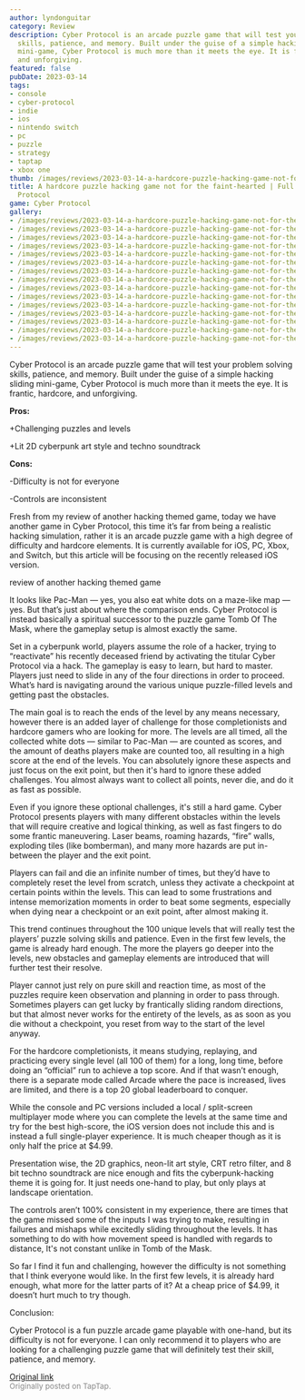 ```yaml
---
author: lyndonguitar
category: Review
description: Cyber Protocol is an arcade puzzle game that will test your problem solving
  skills, patience, and memory. Built under the guise of a simple hacking sliding
  mini-game, Cyber Protocol is much more than it meets the eye. It is frantic, hardcore,
  and unforgiving.
featured: false
pubDate: 2023-03-14
tags:
- console
- cyber-protocol
- indie
- ios
- nintendo switch
- pc
- puzzle
- strategy
- taptap
- xbox one
thumb: /images/reviews/2023-03-14-a-hardcore-puzzle-hacking-game-not-for-the-faint-hearted--full-review---cyber-protocol-0.avif
title: A hardcore puzzle hacking game not for the faint-hearted | Full Review - Cyber
  Protocol
game: Cyber Protocol
gallery:
- /images/reviews/2023-03-14-a-hardcore-puzzle-hacking-game-not-for-the-faint-hearted--full-review---cyber-protocol-0.avif
- /images/reviews/2023-03-14-a-hardcore-puzzle-hacking-game-not-for-the-faint-hearted--full-review---cyber-protocol-1.avif
- /images/reviews/2023-03-14-a-hardcore-puzzle-hacking-game-not-for-the-faint-hearted--full-review---cyber-protocol-2.avif
- /images/reviews/2023-03-14-a-hardcore-puzzle-hacking-game-not-for-the-faint-hearted--full-review---cyber-protocol-3.avif
- /images/reviews/2023-03-14-a-hardcore-puzzle-hacking-game-not-for-the-faint-hearted--full-review---cyber-protocol-4.avif
- /images/reviews/2023-03-14-a-hardcore-puzzle-hacking-game-not-for-the-faint-hearted--full-review---cyber-protocol-5.avif
- /images/reviews/2023-03-14-a-hardcore-puzzle-hacking-game-not-for-the-faint-hearted--full-review---cyber-protocol-6.avif
- /images/reviews/2023-03-14-a-hardcore-puzzle-hacking-game-not-for-the-faint-hearted--full-review---cyber-protocol-7.avif
- /images/reviews/2023-03-14-a-hardcore-puzzle-hacking-game-not-for-the-faint-hearted--full-review---cyber-protocol-8.avif
- /images/reviews/2023-03-14-a-hardcore-puzzle-hacking-game-not-for-the-faint-hearted--full-review---cyber-protocol-9.avif
- /images/reviews/2023-03-14-a-hardcore-puzzle-hacking-game-not-for-the-faint-hearted--full-review---cyber-protocol-10.avif
- /images/reviews/2023-03-14-a-hardcore-puzzle-hacking-game-not-for-the-faint-hearted--full-review---cyber-protocol-11.avif
- /images/reviews/2023-03-14-a-hardcore-puzzle-hacking-game-not-for-the-faint-hearted--full-review---cyber-protocol-12.avif
- /images/reviews/2023-03-14-a-hardcore-puzzle-hacking-game-not-for-the-faint-hearted--full-review---cyber-protocol-13.avif
- /images/reviews/2023-03-14-a-hardcore-puzzle-hacking-game-not-for-the-faint-hearted--full-review---cyber-protocol-14.avif
---
```

Cyber Protocol is an arcade puzzle game that will test your problem solving skills, patience, and memory. Built under the guise of a simple hacking sliding mini-game, Cyber Protocol is much more than it meets the eye. It is frantic, hardcore, and unforgiving.


**Pros:**


+Challenging puzzles and levels

+Lit 2D cyberpunk art style and techno soundtrack


**Cons:**


-Difficulty is not for everyone

-Controls are inconsistent

Fresh from my review of another hacking themed game, today we have another game in Cyber Protocol, this time it’s far from being a realistic hacking simulation, rather it is an arcade puzzle game with a high degree of difficulty and hardcore elements. It is currently available for iOS, PC, Xbox, and Switch, but this article will be focusing on the recently released iOS version.

review of another hacking themed game

It looks like Pac-Man — yes, you also eat white dots on a maze-like map — yes. But that’s just about where the comparison ends. Cyber Protocol is instead basically a spiritual successor to the puzzle game Tomb Of The Mask, where the gameplay setup is almost exactly the same.

Set in a cyberpunk world, players assume the role of a hacker, trying to “reactivate” his recently deceased friend by activating the titular Cyber Protocol via a hack. The gameplay is easy to learn, but hard to master. Players just need to slide in any of the four directions in order to proceed. What’s hard is navigating around the various unique puzzle-filled levels and getting past the obstacles.

The main goal is to reach the ends of the level by any means necessary, however there is an added layer of challenge for those completionists and hardcore gamers who are looking for more. The levels are all timed, all the collected white dots — similar to Pac-Man — are counted as scores, and the amount of deaths players make are counted too, all resulting in a high score at the end of the levels. You can absolutely ignore these aspects and just focus on the exit point, but then it's hard to ignore these added challenges. You almost always want to collect all points, never die, and do it as fast as possible.

Even if you ignore these optional challenges, it's still a hard game. Cyber Protocol presents players with many different obstacles within the levels that will require creative and logical thinking, as well as fast fingers to do some frantic maneuvering. Laser beams, roaming hazards, “fire” walls, exploding tiles (like bomberman), and many more hazards are put in-between the player and the exit point.

Players can fail and die an infinite number of times, but they’d have to completely reset the level from scratch, unless they activate a checkpoint at certain points within the levels. This can lead to some frustrations and intense memorization moments in order to beat some segments, especially when dying near a checkpoint or an exit point, after almost making it.

This trend continues throughout the 100 unique levels that will really test the players’ puzzle solving skills and patience. Even in the first few levels, the game is already hard enough. The more the players go deeper into the levels, new obstacles and gameplay elements are introduced that will further test their resolve.

Player cannot just rely on pure skill and reaction time, as most of the puzzles require keen observation and planning in order to pass through. Sometimes players can get lucky by frantically sliding random directions, but that almost never works for the entirety of the levels, as as soon as you die without a checkpoint, you reset from way to the start of the level anyway.

For the hardcore completionists, it means studying, replaying, and practicing every single level (all 100 of them) for a long, long time, before doing an “official” run to achieve a top score. And if that wasn’t enough, there is a separate mode called Arcade where the pace is increased, lives are limited, and there is a top 20 global leaderboard to conquer.

While the console and PC versions included a local / split-screen multiplayer mode where you can complete the levels at the same time and try for the best high-score, the iOS version does not include this and is instead a full single-player experience. It is much cheaper though as it is only half the price at $4.99.

Presentation wise, the 2D graphics, neon-lit art style, CRT retro filter, and 8 bit techno soundtrack are nice enough and fits the cyberpunk-hacking theme it is going for. It just needs one-hand to play, but only plays at landscape orientation.

The controls aren’t 100% consistent in my experience, there are times that the game missed some of the inputs I was trying to make, resulting in failures and mishaps while excitedly sliding throughout the levels. It has something to do with how movement speed is handled with regards to distance, It's not constant unlike in Tomb of the Mask.

So far I find it fun and challenging, however the difficulty is not something that I think everyone would like. In the first few levels, it is already hard enough, what more for the latter parts of it? At a cheap price of $4.99, it doesn’t hurt much to try though.

Conclusion:

Cyber Protocol is a fun puzzle arcade game playable with one-hand, but its difficulty is not for everyone. I can only recommend it to players who are looking for a challenging puzzle game that will definitely test their skill, patience, and memory.

[Original link](https://www.taptap.io/post/4795790)<br><span style="font-size: 0.95em; color: #888;">Originally posted on TapTap.</span>